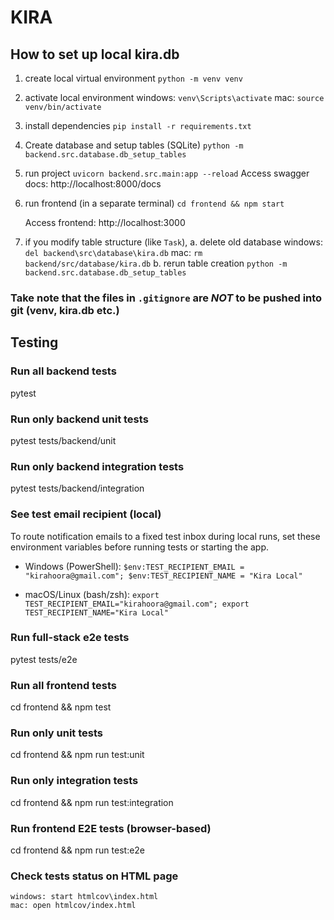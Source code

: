 # KIRA

## How to set up local kira.db

1. create local virtual environment
   `python -m venv venv`

2. activate local environment
   windows: `venv\Scripts\activate`
   mac: `source venv/bin/activate`

3. install dependencies
   `pip install -r requirements.txt`

4. Create database and setup tables (SQLite)
   `python -m backend.src.database.db_setup_tables`

5. run project
   `uvicorn backend.src.main:app --reload`
   Access swagger docs: http://localhost:8000/docs

6. run frontend (in a separate terminal)
   `cd frontend && npm start`

   Access frontend: http://localhost:3000

7. if you modify table structure (like `Task`),
   a. delete old database
   windows: `del backend\src\database\kira.db`
   mac: `rm backend/src/database/kira.db`
   b. rerun table creation
   `python -m backend.src.database.db_setup_tables`

### Take note that the files in `.gitignore` are _NOT_ to be pushed into git (venv, kira.db etc.)

## Testing

### Run all backend tests

pytest

### Run only backend unit tests

pytest tests/backend/unit

### Run only backend integration tests

pytest tests/backend/integration

### See test email recipient (local)

To route notification emails to a fixed test inbox during local runs, set these environment variables before running tests or starting the app.

- Windows (PowerShell):
  `$env:TEST_RECIPIENT_EMAIL = "kirahoora@gmail.com"; $env:TEST_RECIPIENT_NAME = "Kira Local"`

- macOS/Linux (bash/zsh):
  `export TEST_RECIPIENT_EMAIL="kirahoora@gmail.com"; export TEST_RECIPIENT_NAME="Kira Local"`

### Run full-stack e2e tests

pytest tests/e2e

### Run all frontend tests

cd frontend && npm test

### Run only unit tests

cd frontend && npm run test:unit

### Run only integration tests

cd frontend && npm run test:integration

### Run frontend E2E tests (browser-based)

cd frontend && npm run test:e2e

### Check tests status on HTML page

    windows: start htmlcov\index.html
    mac: open htmlcov/index.html
